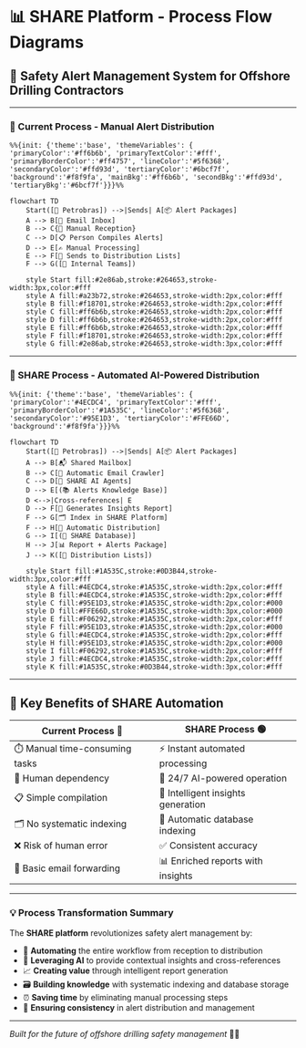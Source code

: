 # 📊 SHARE Platform - Process Flow Diagrams

## 🚨 Safety Alert Management System for Offshore Drilling Contractors

---

### 📧 Current Process - Manual Alert Distribution

```mermaid
%%{init: {'theme':'base', 'themeVariables': { 'primaryColor':'#ff6b6b', 'primaryTextColor':'#fff', 'primaryBorderColor':'#ff4757', 'lineColor':'#5f6368', 'secondaryColor':'#ffd93d', 'tertiaryColor':'#6bcf7f', 'background':'#f8f9fa', 'mainBkg':'#ff6b6b', 'secondBkg':'#ffd93d', 'tertiaryBkg':'#6bcf7f'}}}%%

flowchart TD
    Start([🏢 Petrobras]) -->|Sends| A[📦 Alert Packages]
    A --> B[📧 Email Inbox]
    B --> C{👤 Manual Reception}
    C --> D[📋 Person Compiles Alerts]
    D --> E[✍️ Manual Processing]
    E --> F[📨 Sends to Distribution Lists]
    F --> G([👥 Internal Teams])
    
    style Start fill:#2e86ab,stroke:#264653,stroke-width:3px,color:#fff
    style A fill:#a23b72,stroke:#264653,stroke-width:2px,color:#fff
    style B fill:#f18701,stroke:#264653,stroke-width:2px,color:#fff
    style C fill:#ff6b6b,stroke:#264653,stroke-width:2px,color:#fff
    style D fill:#ff6b6b,stroke:#264653,stroke-width:2px,color:#fff
    style E fill:#ff6b6b,stroke:#264653,stroke-width:2px,color:#fff
    style F fill:#f18701,stroke:#264653,stroke-width:2px,color:#fff
    style G fill:#2e86ab,stroke:#264653,stroke-width:3px,color:#fff
```

---

### 🚀 SHARE Process - Automated AI-Powered Distribution

```mermaid
%%{init: {'theme':'base', 'themeVariables': { 'primaryColor':'#4ECDC4', 'primaryTextColor':'#fff', 'primaryBorderColor':'#1A535C', 'lineColor':'#5f6368', 'secondaryColor':'#95E1D3', 'tertiaryColor':'#FFE66D', 'background':'#f8f9fa'}}}%%

flowchart TD
    Start([🏢 Petrobras]) -->|Sends| A[📦 Alert Packages]
    A --> B[📬 Shared Mailbox]
    B --> C[🤖 Automatic Email Crawler]
    C --> D[🧠 SHARE AI Agents]
    D --> E[(📚 Alerts Knowledge Base)]
    D <-->|Cross-references| E
    D --> F[📝 Generates Insights Report]
    F --> G[🗂️ Index in SHARE Platform]
    F --> H[📨 Automatic Distribution]
    G --> I[(💾 SHARE Database)]
    H --> J[📊 Report + Alerts Package]
    J --> K([👥 Distribution Lists])
    
    style Start fill:#1A535C,stroke:#0D3B44,stroke-width:3px,color:#fff
    style A fill:#4ECDC4,stroke:#1A535C,stroke-width:2px,color:#fff
    style B fill:#4ECDC4,stroke:#1A535C,stroke-width:2px,color:#fff
    style C fill:#95E1D3,stroke:#1A535C,stroke-width:2px,color:#000
    style D fill:#FFE66D,stroke:#1A535C,stroke-width:3px,color:#000
    style E fill:#F06292,stroke:#1A535C,stroke-width:2px,color:#fff
    style F fill:#95E1D3,stroke:#1A535C,stroke-width:2px,color:#000
    style G fill:#4ECDC4,stroke:#1A535C,stroke-width:2px,color:#fff
    style H fill:#95E1D3,stroke:#1A535C,stroke-width:2px,color:#000
    style I fill:#F06292,stroke:#1A535C,stroke-width:2px,color:#fff
    style J fill:#4ECDC4,stroke:#1A535C,stroke-width:2px,color:#fff
    style K fill:#1A535C,stroke:#0D3B44,stroke-width:3px,color:#fff
```

---

## 🎯 Key Benefits of SHARE Automation

| **Current Process** 🔴 | **SHARE Process** 🟢 |
|------------------------|---------------------|
| ⏱️ Manual time-consuming tasks | ⚡ Instant automated processing |
| 👤 Human dependency | 🤖 24/7 AI-powered operation |
| 📋 Simple compilation | 🧠 Intelligent insights generation |
| 🗂️ No systematic indexing | 💾 Automatic database indexing |
| ❌ Risk of human error | ✅ Consistent accuracy |
| 📧 Basic email forwarding | 📊 Enriched reports with insights |

---

### 💡 Process Transformation Summary

The **SHARE platform** revolutionizes safety alert management by:

- 🔄 **Automating** the entire workflow from reception to distribution
- 🤖 **Leveraging AI** to provide contextual insights and cross-references
- 📈 **Creating value** through intelligent report generation
- 🗃️ **Building knowledge** with systematic indexing and database storage
- ⏰ **Saving time** by eliminating manual processing steps
- 🎯 **Ensuring consistency** in alert distribution and management

---

*Built for the future of offshore drilling safety management* 🌊⚓
